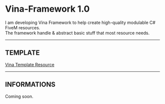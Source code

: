 # Vina-Framework 1.0
I am developing Vina Framework to help create high-quality modulable C# FiveM resources.  
The framework handle &amp; abstract basic stuff that most resource needs.  
  
---
  
## TEMPLATE
[Vina Template Resource](https://github.com/VinaStar/Vina-Framework-Resource)
  
---
  
## INFORMATIONS
Coming soon.
